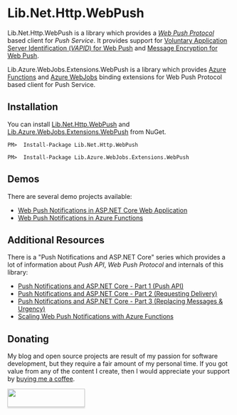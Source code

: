 ﻿# Lib.Net.Http.WebPush

Lib.Net.Http.WebPush is a library which provides a [*Web Push Protocol*](https://tools.ietf.org/html/rfc8030) based client for *Push Service*. It provides support for [Voluntary Application Server Identification (*VAPID*) for Web Push](https://tools.ietf.org/html/rfc8292) and [Message Encryption for Web Push](https://tools.ietf.org/html/rfc8291).

Lib.Azure.WebJobs.Extensions.WebPush is a library which provides [Azure Functions](https://functions.azure.com/) and [Azure WebJobs](https://docs.microsoft.com/en-us/azure/app-service/web-sites-create-web-jobs) binding extensions for Web Push Protocol based client for Push Service.

## Installation

You can install [Lib.Net.Http.WebPush](https://www.nuget.org/packages/Lib.Net.Http.WebPush) and [Lib.Azure.WebJobs.Extensions.WebPush](https://www.nuget.org/packages/Lib.Azure.WebJobs.Extensions.WebPush) from NuGet.

```
PM>  Install-Package Lib.Net.Http.WebPush
```

```
PM>  Install-Package Lib.Azure.WebJobs.Extensions.WebPush
```

## Demos

There are several demo projects available:
- [Web Push Notifications in ASP.NET Core Web Application](https://github.com/tpeczek/Demo.AspNetCore.PushNotifications)
- [Web Push Notifications in Azure Functions](https://github.com/tpeczek/Demo.Azure.Funtions.PushNotifications)

## Additional Resources

There is a "Push Notifications and ASP.NET Core" series which provides a lot of information about *Push API*, *Web Push Protocol* and internals of this library:

- [Push Notifications and ASP.NET Core - Part 1 (Push API)](https://www.tpeczek.com/2017/12/push-notifications-and-aspnet-core-part.html)
- [Push Notifications and ASP.NET Core - Part 2 (Requesting Delivery)](https://www.tpeczek.com/2018/01/push-notifications-and-aspnet-core-part.html)
- [Push Notifications and ASP.NET Core - Part 3 (Replacing Messages & Urgency)](https://www.tpeczek.com/2018/01/push-notifications-and-aspnet-core-part_18.html)
- [Scaling Web Push Notifications with Azure Functions](https://www.tpeczek.com/2019/02/scaling-web-push-notifications-with.html)

## Donating

My blog and open source projects are result of my passion for software development, but they require a fair amount of my personal time. If you got value from any of the content I create, then I would appreciate your support by [buying me a coffee](https://www.buymeacoffee.com/tpeczek).

<a href="https://www.buymeacoffee.com/tpeczek"><img src="https://www.buymeacoffee.com/assets/img/custom_images/black_img.png" style="height: 41px !important;width: 174px !important;box-shadow: 0px 3px 2px 0px rgba(190, 190, 190, 0.5) !important;-webkit-box-shadow: 0px 3px 2px 0px rgba(190, 190, 190, 0.5) !important;"  target="_blank"></a>
